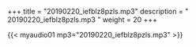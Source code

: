 +++
title = "20190220_iefblz8pzls.mp3"
description = " 20190220_iefblz8pzls.mp3 "
weight = 20
+++

{{< myaudio01 mp3="20190220_iefblz8pzls.mp3" >}}

